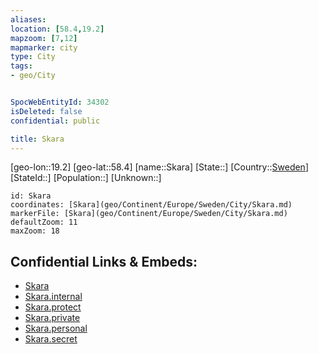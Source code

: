 ```yaml
---
aliases: 
location: [58.4,19.2]
mapzoom: [7,12] 
mapmarker: city 
type: City
tags:
- geo/City


SpocWebEntityId: 34302
isDeleted: false
confidential: public

title: Skara
---
```

[geo-lon::19.2]
[geo-lat::58.4]
[name::Skara]
[State::]
[Country::[Sweden](geo/Continent/Europe/Sweden.md)]
[StateId::]
[Population::]
[Unknown::]


```leaflet
id: Skara
coordinates: [Skara](geo/Continent/Europe/Sweden/City/Skara.md)
markerFile: [Skara](geo/Continent/Europe/Sweden/City/Skara.md)
defaultZoom: 11 
maxZoom: 18
```


## Confidential Links & Embeds: 
- [Skara](../../../../../../_public/geo/Continent/Europe/Sweden/City/Skara.md) 
- [Skara.internal](../../../../../../_internal/geo/Continent/Europe/Sweden/City/Skara.internal.md) 
- [Skara.protect](../../../../../../_protect/geo/Continent/Europe/Sweden/City/Skara.protect.md) 
- [Skara.private](../../../../../../_private/geo/Continent/Europe/Sweden/City/Skara.private.md) 
- [Skara.personal](../../../../../../_personal/geo/Continent/Europe/Sweden/City/Skara.personal.md) 
- [Skara.secret](../../../../../../_secret/geo/Continent/Europe/Sweden/City/Skara.secret.md) 
